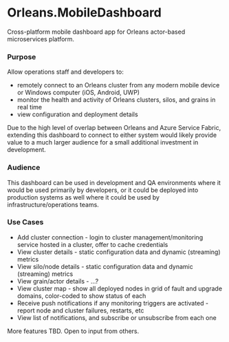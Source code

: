 # Orleans.MobileDashboard
Cross-platform mobile dashboard app for Orleans actor-based microservices platform.

### Purpose
Allow operations staff and developers to:
- remotely connect to an Orleans cluster from any modern mobile device or Windows computer (iOS, Android, UWP)
- monitor the health and activity of Orleans clusters, silos, and grains in real time
- view configuration and deployment details

Due to the high level of overlap between Orleans and Azure Service Fabric, extending this dashboard to connect to either system would likely provide value to a much larger audience for a small additional investment in development.

### Audience
This dashboard can be used in development and QA environments where it would be used primarily by developers, or it could be deployed into production systems as well where it could be used by infrastructure/operations teams.

### Use Cases
- Add cluster connection - login to cluster management/monitoring service hosted in a cluster, offer to cache credentials
- View cluster details - static configuration data and dynamic (streaming) metrics
- View silo/node details - static configuration data and dynamic (streaming) metrics
- View grain/actor details - ...?
- View cluster map - show all deployed nodes in grid of fault and upgrade domains, color-coded to show status of each
- Receive push notifications if any monitoring triggers are activated - report node and cluster failures, restarts, etc
- View list of notifications, and subscribe or unsubscribe from each one

More features TBD. Open to input from others.

